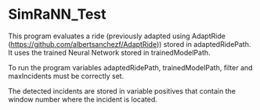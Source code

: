 # SimRaNN_Test
This program evaluates a ride (previously adapted using AdaptRide (https://github.com/albertsanchezf/AdaptRide)) stored in adaptedRidePath. It uses the trained Neural Network stored in trainedModelPath.

To run the program variables adaptedRidePath, trainedModelPath, filter and maxIncidents must be correctly set.

The detected incidents are stored in variable positives that contain the window number where the incident is located.
